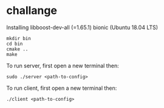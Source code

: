# challange

Installing libboost-dev-all (=1.65.1) bionic (Ubuntu 18.04 LTS)

```
mkdir bin
cd bin
cmake ..
make
```

To run server, first open a new terminal then:

```
sudo ./server <path-to-config>
```


To run client, first open a new terminal then:

```
./client <path-to-config>
